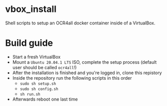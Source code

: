 # vbox_install
Shell scripts to setup an OCR4all docker container inside of a VirtualBox.

# Build guide
* Start a fresh VirtualBox 
* Mount a `Ubuntu 20.04.1 LTS` ISO, complete the setup process (default user should be called `ocr4all`!)
* After the installation is finished and you're logged in, clone this repistory
* Inside the repository run the following scripts in this order
  * `sudo sh setup.sh`
  * `sudo sh config.sh`
  * `sh run.sh`
* Afterwards reboot one last time
